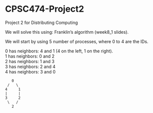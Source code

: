 # CPSC474-Project2
Project 2 for Distributing Computing

We will solve this using: Franklin’s algorithm (week8_1 slides).

We will start by using 5 number of processes, where 0 to 4 are the IDs.

0 has neighbors: 4 and 1 (4 on the left, 1 on the right).  
1 has neighbors: 0 and 2  
2 has neighbors: 1 and 3  
3 has neighbors: 2 and 4  
4 has neighbors: 3 and 0  
```
   0
 /   \
4     1
|     |
3     2
 \   /
   2
```
